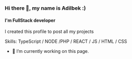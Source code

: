 ### Hi there 👋, my name is Adilbek :)
#### I'm FullStack developer
I created this profile to post all my projects

Skills: TypeScript / NODE /PHP / REACT / JS / HTML / CSS

- 🔭 I’m currently working on this page. 




